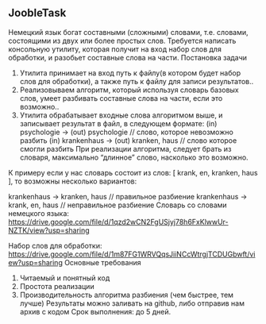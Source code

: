 ## JoobleTask

Немецкий язык богат составными (сложными) словами, т.е. словами, состоящими из двух или более простых слов.
Требуется написать консольную утилиту, которая получит на вход набор слов для обработки, и разобьет составные слова на части.
Постановка задачи
1.	Утилита принимает на вход путь к файлу(в котором будет набор слов для обработки), а также путь к файлу для записи результатов..
2.	Реализовываем алгоритм, который используя словарь базовых слов, умеет разбивать составные слова на части, если это возможно..
3.	Утилита обрабатывает входные слова алгоритмом выше, и записывает результат в файл, в следующем формате:
(in) psychologie -> (out) psychologie // слово, которое невозможно разбить
(in) krankenhaus ->  (out) kranken, haus // слово которое смогли разбить
При реализации алгоритма, следует брать из словаря, максимально “длинное” слово, насколько это возможно.

К примеру если у нас словарь состоит из слов: [ krank, en, kranken, haus ], то возможны несколько вариантов:

krankenhaus -> kranken, haus // правильное разбиение
krankenhaus -> krank, en, haus // неправильное разбиение
Словарь со словами немецкого языка: https://drive.google.com/file/d/1qzd2wCN2FgUSjyj78h6FxKlwwUr-NZTK/view?usp=sharing

Набор слов для обработки: https://drive.google.com/file/d/1m87FG1WRVQqsJiiNCcWtrgjTCDUGbwft/view?usp=sharing
Основные требования
1.	Читаемый и понятный код
2.	Простота реализации
3.	Производительность алгоритма разбиения (чем быстрее, тем лучше)
Результаты можно заливать на github, либо отправив нам архив с кодом
Срок выполнения: до 5 дней.
